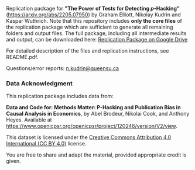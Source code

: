 Replication package for **"The Power of Tests for Detecting $p$-Hacking"** (https://arxiv.org/abs/2205.07950) by Graham Elliott, Nikolay Kudrin and Kaspar Wuthrich.
Note that this repository includes **only the core files** of the replication package which are sufficient to generate all remaining folders and output files. The full package, including all intermediate results and output, can be downloaded here: [Replication Package on Google Drive](https://drive.google.com/drive/folders/1G-XmN8JYVcEtHAnLxiVmGZXb8v_jiXm-?usp=sharing)


For detailed description of the files and replication instructions, see README.pdf.

Questions/error reports: n.kudrin@queensu.ca

### Data Acknowledgment

This replication package includes data from:

**Data and Code for: Methods Matter: P-Hacking and Publication Bias in Causal Analysis in Economics**, by Abel Brodeur, Nikolai Cook, and Anthony Heyes. Available at https://www.openicpsr.org/openicpsr/project/120246/version/V2/view.

This dataset is licensed under the [Creative Commons Attribution 4.0 International (CC BY 4.0)](https://creativecommons.org/licenses/by/4.0/) license.

You are free to share and adapt the material, provided appropriate credit is given.
